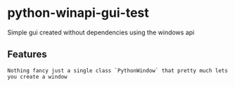 # python-winapi-gui-test
Simple gui created without dependencies using the windows api 

## Features
    Nothing fancy just a single class `PythonWindow` that pretty much lets you create a window
